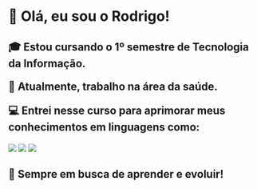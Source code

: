 # 👋 Olá, eu sou o Rodrigo!

<h2><p>🎓 Estou cursando o 1º semestre de Tecnologia da Informação.</p>
<p>💼 Atualmente, trabalho na área da saúde.</p>
<p>💻 Entrei nesse curso para aprimorar meus conhecimentos em linguagens como:</h2></p>
<p><img src=https://img.shields.io/badge/HTML5-E34F26?style=for-the-badge&logo=html5&logoColor=whit>
<img src=https://img.shields.io/badge/CSS3-1572B6?style=for-the-badge&logo=css3&logoColor=white>
<img src=https://img.shields.io/badge/JavaScript-F7DF1E?style=for-the-badge&logo=javascript&logoColor=black></p>

<h2><a>🚀 Sempre em busca de aprender e evoluir!
  
